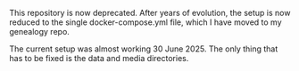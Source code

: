 
This repository is now deprecated.  After years of evolution, the setup
is now reduced to the single docker-compose.yml file, which I have moved
to my genealogy repo.

The current setup was almost working 30 June 2025.  The only thing that
has to be fixed is the data and media directories.
